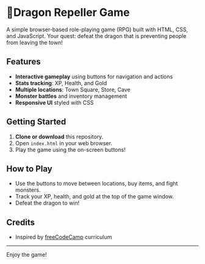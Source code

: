 # 🔰Dragon Repeller Game

A simple browser-based role-playing game (RPG) built with HTML, CSS, and JavaScript. Your quest: defeat the dragon that is preventing people from leaving the town!

## Features

- **Interactive gameplay** using buttons for navigation and actions
- **Stats tracking**: XP, Health, and Gold
- **Multiple locations**: Town Square, Store, Cave
- **Monster battles** and inventory management
- **Responsive UI** styled with CSS

## Getting Started

1. **Clone or download** this repository.
2. Open `index.html` in your web browser.
3. Play the game using the on-screen buttons!


## How to Play

- Use the buttons to move between locations, buy items, and fight monsters.
- Track your XP, health, and gold at the top of the game window.
- Defeat the dragon to win!

<!-- Add a screenshot if available -->

## Credits

- Inspired by [freeCodeCamp](https://www.freecodecamp.org/) curriculum

---

Enjoy the game!
